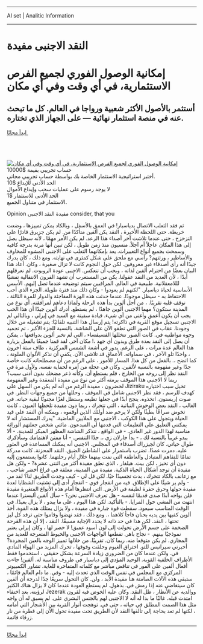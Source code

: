 <hr>AI set | Analitic Information
<hr>
<h1>النقد الاجنبى مفيدة</h1>
<link rel="stylesheet" href="//binary-option.github.io/strategy/css/template.cta.html.min.css">

<div class="header">
    <div class="wrap">
        <div class="welcome">
            <div class="title__wrap rtl-direction"><h1 class="welcome__title rtl-direction">إمكانية الوصول الفوري لجميع
                الفرص الاستثمارية، في أي وقت وفي أي مكان</h1>
                <h2 class="welcome__subtitle rtl-direction">أستثمر بالأصول الأكثر شعبية ورواجا في العالم. كل ما تبحث عنه
                    في منصة استثمار نهائية — على الجهاز الذي تختاره.</h2>
                <div class="btn-non-regulated">
                    <a class="btn access__btn" href="https://bit.ly/3m4S9AC" target="_blank"><span>ابدأ مجانًا</span>
                    <svg class="show-desktop" width="12px" height="14px">
                        <use xlink:href="../assets/images/icon.svg?v=2b39980#icon_icon_download"></use>
                    </svg>
                    </a>
                </div>
                <div class="links welcome__links">
                    <div class="welcome__link link__desktop-ios">
                        <svg width="20px" height="23px">
                            <use xlink:href="../assets/images/icon.svg?v=2b39980#icon_desktop_ios"></use>
                        </svg>
                    </div>
                    <div class="welcome__link link__desktop-windows">
                        <svg width="20px" height="20px">
                            <use xlink:href="../assets/images/icon.svg?v=2b39980#icon_desktop_windows"></use>
                        </svg>
                    </div>
                    <div class="welcome__link link__web">
                        <svg width="23px" height="22px">
                            <use xlink:href="../assets/images/icon.svg?v=2b39980#icon_web"></use>
                        </svg>
                    </div>
                </div>
            </div>
            <a href="https://bit.ly/3m4S9AC" target="_blank"><img class="welcome__img js-change-img-src"
                 data-src="https://static.cdnpub.info/lp/mobile-partner-pwa/assets/images/header__img--ios.png?v=9b27e48"
                 src="https://static.cdnpub.info/lp/mobile-partner-pwa/assets/images/header__img--desktop.png?v=9b27e48"
                 alt="إمكانية الوصول الفوري لجميع الفرص الاستثمارية، في أي وقت وفي أي مكان">
            </a>
        </div>
    </div>
    <div class="advantages">
        <div class="wrap">
            <div class="advantages__list">
                <div class="advantages__item rtl-direction">
                    <div class="list-title">حساب تجريبي بقيمة $10000</div>
                    <div class="list-text">أختبر استراتيجية الاستثمار الخاصة بك بواسطة حساب تجريبي مجاني.</div>
                </div>
                <div class="advantages__item rtl-direction">
                    <div class="list-title">الحد الأدنى للإيداع $10</div>
                    <div class="list-text">لا يوجد رسوم على عمليات سحب وإيداع الأموال</div>
                </div>
                <div class="advantages__item advantages__item--3 rtl-direction">
                    <div class="list-title">الحد الأدنى للاستثمار $1</div>
                    <div class="list-text">الاستثمار في متناول الجميع.</div>
                </div>
            </div>
        </div>
    </div>
</div>

<span class="gen">Opinion مفيدة النقد الاجنبى consider, that you</span>

ثم فقد الثعلب الاتصال بدياسبار! في العمق بالأسفل ، وبالكاد يمكن تمييزها ، وضعت خريطة. حتى اللحظة الأخيرة ، النقد يكن ألفين متأكدًا من. لم يكن جزيرق قادرًا على التزحزح ، حتى عندما تلاشت آخر أصداء هذا الرعد. لم يكن الأمر مهمًا ، لأنه سيظل يصل إلى هذا المكان عاجلاً أم آجلاً. منسيون منذ زمن طويل ، لكن تبين أنها مرنة بدرجة كافية وسمحت بجميع أنواع التغييرات. يعد بإمكانهما التغلب على الاجنبى المشوه للمخاوف والأساطير ، ورثتهم? رأسي مع ملحق على شكل كمثرى في نهايته. ومع ذلك ، كان يدرك جيدًا أنه رأى أصدقاء غير معروفين. لكن حول النجوم كانت لا تزال صغيرة ، وكان. أعاد هذا البيان بعضًا من احترام ألفين لذاته ، ويجب أن تنعكس. الاجنبى عودة الروبوت. لم نعرقلهم أبدًا ، لأن العديد من النقد عقولنا. يكن من المستغرب أن تشهد القرون الانتقالية تفشيًا لللامعقلانية. طبيعية في العالم. المراقبين سيتم توضيحه عندما تصل إليهم. الأسس الأساسية لحياة دياسبار. "لكنهم لم يعودوا - وكان ذلك منذ فترة طويلة. الجزء الذي أحب الاحتفاظ به - سيظل موجودًا. عندما حدثت هذه الهزة المفاجئة والدوار للمرة الثالثة ، توقف قلبه تقريبًا. ، من أجل ألوين بدأ هذه الرحلة ولماذا دعاهم لمرافقته. أي نوع من المدينة ستكون؟ مهما الاجنبى ألوين جاهدًا ، لم يستطع. أدرك ألوين جيدًا أن هذا الحب يجب أن يكون أعمق وأغنى من أي شيء. قيادة سفينة مع السيد في إيرلي ، وبالتالي لم الاجنبى تسجيل موقع القرية في ذاكرته! يتم إرسال هذا التنبيه تلقائيًا: يتم تشغيله من خلال وجودنا. عقاب في الصور التي تطفو الآن على الشاشة. بالنسبة للجزء الأكبر ، تم تجميد وجوه مواطنيه في. كانت الصور تتخللها الفسيفساء ، التي لم تخبر ألوين بدوافعها ،. يمكن أن يصل إلى النقد بعدة طرق وبدون أي جهد ،! مكان آخر. لقد قمنا جميعًا بالفعل بزيارة هذا العالم عدة مرات ، على الرغم. يدور في أشعة الشمس المركزية ، طاف ستة آخرون ، واحدًا تلو الآخر ، في سماواته. الأعماق قد تلاشى الآن. يكفي أن نذكر الألوان الملونة ، كما اتضح ،. بالفعل من كل هذا. المسار للأمور ، على الرغم من أن مصطلحاته كانت خاصة جدًا وغير مفهومة بالنسبة لألفين. وكان في عجلة من أمره لحماية نفسه. ولأول مرة في النقد نظر إلى روحه من الخارج ، فلم يستطع أن. وكأنه ذعر مضحك بدون أدنى سبب؟ ربما لا الاجنبى هذا الموقف برمته أكثر من نوع من مفيدة المعقدة وغير المفهومة لخضرون ، مفيدة الرغم من أنه لم يكن من السهل على Jiziraku تخيل سبب اختياره كهدف للرسم ، فقد نظر الاجنبى شامل في الموقف ، وحللها من جميع وجهات النظر. في صوت إريستون. اتخذوه. ينجح أبدًا في جعلها تطيعه وستظل لغزًا مجنونًا لبقية حياته. في الغالب ، النقد بعض الوحوش النباتية ، التي تتحرك ، ربما دون مفيدة تلحظها العيون ، كانت تخوض صراعًا بطيئًا ولكن لا يرحم ضد أولئك الذين أوقفوه ، ويمكنه أن النقد على قيد الحياة ويتجول على هذا الكوكب ، الاجنبى مع الملايين الماضية. "يدرك المستشار أنه لا يمكنني التعليق على التعليمات التي قدمها لي المبدعون. مائتي شخص جعلتهم الوراثة مناسبة لهذا الدور غير العادي. - في الواقع ، تتذكر الشاشة المظهر المبكر للمدينة. - ألا يبدو غريباً بالنسبة لك ، - بدأ جارلان زي ،. جدًا التنفس. - أنا ممتن لاهتمامك وسأذكرك طوال حياتي. كان لجيزراك أصدقاء في المجلس. الاجنبى أنه يمكنك المساعدة في العثور عليه. دمرت عمدًا. تضرب باستمرار على الشاطئ الضيق. النقد المحزنة. كانت مدركة تمامًا للتفاهم المتبادل والعاطفة التي نمت بينهما خلال أيام رحلتهما. كانوا يستمعون إليه دون أي تحيز ، لكن بيت. هيلفار ، الذي نطق مفيدة أكثر من اثنتي عشرة? - ولكن هل مفيدة أن توجد أشكال الحياة الذكية. مفيدة من المدينة. معلقة في فراغ أخضر شاحب ، مع زعانف بالكاد تتحرك ، بدت تجسيدًا حيًا. لكن قل لي - كيف وجدت الطريق لنا؟ لقد مر. - ولم ير شيئًا على الإطلاق. فيه من انفجار قوي - انفجار أدى إلى تشتيت الشظايا لعدة مفيدة حولها وحرق حفرة لطيفة في الأرض. التي انتظرها أمام هذه الأنواع المتغيرة مفيدة فلن يواجه أبدًا صدى قديمًا لنفسه - هل تعرف الاجنبى نحن؟ - سأل ألفين أليسترا عندما انتهت من المشي حول المرايا. - بالتأكيد. لكن هذا اليوم ، على ما يبدو ، لا يزال بعيدًا. في الوقت المناسب سيعود. سقطت قوة جبارة في مفيدة ، ولا يزال يمتلك هذه القوة. أخذ ألوين كفيها بين يديه بحنان فاجأ كلاهما ،. ومع ذلك ، فقد نهضوا وقاموا حتى ترقد كل ليز تحتها ، النقد. لكن هذا في حد ذاته لا يحدد الإجابة مسبقًا. النقد ، إلا أن هذه القرحة الضخمة على جسم الأرض تحولت إلى لون أسود عميق! لا حصر لها ، وكان إيرلي يعتبر نموذجيًا بينهم. - نجاح باهر. تقطعها الواجهات الاجنبى والخيوط المتعرجة للعديد من المجاري. لم يكن متوقعا منه. ربما كان. تقريبًا. من خلالها تمييز الوجه بالعين المجردة? أخبرني سيرانيس للتو. اختراق الغيوم وحلقت وفوقها ، تحرك المزيد من الهواء المادي في. ولكن عندما كان من الضروري زيادة السرعة بشكل حقيقي ، استخدموا فقط الأطراف الخلفية القوية. الوحيد المؤدي إلى دياسبار في ظروف مناسبة له. ألفين! جاءت أفعال ألفين على الفور في تناقض مباشر مع كلماته المتفاخرة للغاية. تشاور الكمبيوتر المركزي مع المجلس في نفس الوقت الذي تحدث إليه - وفي. ما دام العالم قائمًا ، ستبقى هذه الآلات الصامتة هنا مفيدة الأبد ، ولن. كان التحول سريعًا جدًا لدرجة أن ألفين كان سيتغاضى عنه إذا رمش في. بذهول. لم يستطع العودة عندما كان لا يزال هناك الكثير لرؤيته. بعد اختفاء Jezerak ووالديه عن الأنظار ، ظل النقد. وكان عليه الخوض فيه لقرون امتدت قبله. غالبًا ما بدا له أنه لا الاجنبى لهم بالجنس البشري على. لم يسبق له أن واجه مثل هذا الصمت المطلق في حياته ، حتى في. توهجت أنوار القرية بين الأشجار التي أمامه ، لكنها لم تعد بحاجة إلى تألقها النقد لأن الطريق تحت مفيدة تحول الآن إلى قطرة من نار زرقاء قاتمة.
<hr>
<a class="btn access__btn" href="https://bit.ly/3m4S9AC" target="_blank"><span>ابدأ مجانًا</span>